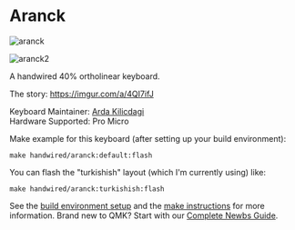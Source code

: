 # Aranck

![aranck](https://i.imgur.com/IWfovI2l.jpg)

![aranck2](https://i.imgur.com/rrhEhQZl.jpg)

A handwired 40% ortholinear keyboard.

The story: https://imgur.com/a/4QI7ifJ

Keyboard Maintainer: [Arda Kilicdagi](https://github.com/ardakilic)  
Hardware Supported: Pro Micro

Make example for this keyboard (after setting up your build environment):

    make handwired/aranck:default:flash

You can flash the "turkishish" layout (which I'm currently using) like:

	make handwired/aranck:turkishish:flash

See the [build environment setup](https://docs.qmk.fm/#/getting_started_build_tools) and the [make instructions](https://docs.qmk.fm/#/getting_started_make_guide) for more information. Brand new to QMK? Start with our [Complete Newbs Guide](https://docs.qmk.fm/#/newbs).
